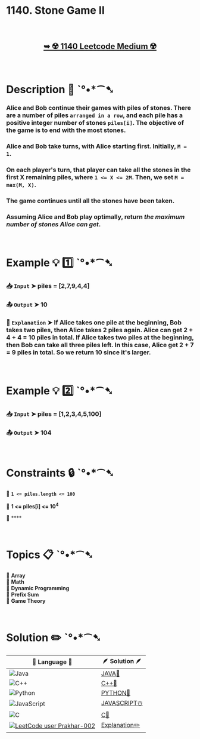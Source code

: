 # 1140. Stone Game II

</br>

<h2 align="center"> 

<a href="https://leetcode.com/problems/stone-game-ii/description/?envType=daily-question&envId=2024-08-20"><strong>➥ ☢️ 1140 Leetcode Medium ☢️ </strong></a>
</h2>

</br>

# Description 📜 ˋ°•*⁀➷

### Alice and Bob continue their games with piles of stones. There are a number of piles `arranged in a row`, and each pile has a positive integer number of stones `piles[i]`.  The objective of the game is to end with the most stones. 

### Alice and Bob take turns, with Alice starting first.  Initially, `M = 1`.

### On each player's turn, that player can take all the stones in the first X remaining piles, where `1 <= X <= 2M`.  Then, we set `M = max(M, X)`.

### The game continues until all the stones have been taken.

### Assuming Alice and Bob play optimally, return *the maximum number of stones Alice can get*.

</br>

# Example 💡 1️⃣ ˋ°•*⁀➷

  ### 📥 `Input`  ➤ piles = [2,7,9,4,4]

  ### 📤 `Output`  ➤ 10

  ### 🔦 `Explanation`  ➤ If Alice takes one pile at the beginning, Bob takes two piles, then Alice takes 2 piles again. Alice can get 2 + 4 + 4 = 10 piles in total. If Alice takes two piles at the beginning, then Bob can take all three piles left. In this case, Alice get 2 + 7 = 9 piles in total. So we return 10 since it's larger. 

</br>

# Example 💡 2️⃣ ˋ°•*⁀➷

  ### 📥 `Input` ➤ piles = [1,2,3,4,5,100]

  ### 📤 `Output`  ➤ 104

</br>

# Constraints 🔒 ˋ°•*⁀➷

🔹 **`1 <= piles.length <= 100`** </br>

🔹 **1 <= piles[i] <= 10<sup>4</sup>** </br>

🔹 **** </br>

</br>

# Topics 📋 ˋ°•*⁀➷

🔸 **Array**  </br>
🔸 **Math**  </br>
🔸 **Dynamic Programming**  </br>
🔸 **Prefix Sum**  </br>
🔸 **Game Theory**  </br>

</br>

# Solution ✏️ ˋ°•*⁀➷

| 📒 Language 📒  | 🪶 Solution 🪶 |
| ------------- | ------------- |
|  ![Java](https://img.shields.io/badge/java-%23ED8B00.svg?style=for-the-badge&logo=openjdk&logoColor=white)  | [JAVA🍁]() |
|  ![C++](https://img.shields.io/badge/c++-%2300599C.svg?style=for-the-badge&logo=c%2B%2B&logoColor=white)  | [C++🎲]()  |
|  ![Python](https://img.shields.io/badge/python-3670A0?style=for-the-badge&logo=python&logoColor=ffdd54)    | [PYTHON🍰]() |
| ![JavaScript](https://img.shields.io/badge/javascript-%23323330.svg?style=for-the-badge&logo=javascript&logoColor=%23F7DF1E)   | [JAVASCRIPT☃️]() |
|   ![C](https://img.shields.io/badge/c-%2300599C.svg?style=for-the-badge&logo=c&logoColor=white)   | [C💖]()  |
|  [![LeetCode user Prakhar-002](https://img.shields.io/badge/dynamic/json?style=for-the-badge&labelColor=black&color=%23ffa116&label=Solved&query=solvedOverTotal&url=https%3A%2F%2Fleetcode-badge.vercel.app%2Fapi%2Fusers%2FPrakhar-002&logo=leetcode&logoColor=yellow)](https://leetcode.com/Prakhar-002/)  | [Explanation✏️]()  |
